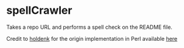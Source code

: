 spellCrawler
============

Takes a repo URL and performs a spell check on the README file. <br>

Credit to [holdenk](https://github.com/holdenk) for the origin implementation in Perl available [here](https://github.com/holdenk/holdensmagicalunicorn)

